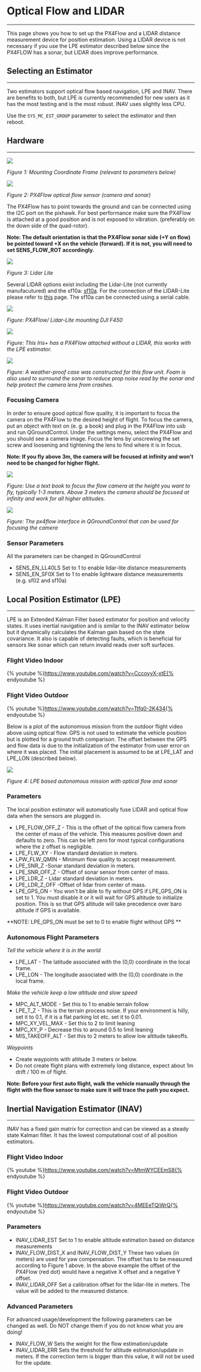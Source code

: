 # Optical Flow and LIDAR
----------------------------------------------------

This page shows you how to set up the PX4Flow and a LIDAR distance measurement device for position estimation. Using a LIDAR device is not necessary if you use the LPE estimator described below since the PX4FLOW has a sonar, but LIDAR does improve performance.

## Selecting an Estimator
--------------------------------------------------------

Two estimators support optical flow based navigation, LPE and INAV. There are benefits to both, but LPE is currently recommended for new users as it has the most testing and is the most robust. INAV uses slightly less CPU.

Use the `SYS_MC_EST_GROUP` parameter to select the estimator and then reboot.


## Hardware
--------------------------------------------------------

![](images/hardware/px4flow_offset.png)

*Figure 1: Mounting Coordinate Frame (relevant to parameters below)*

![](images/hardware/px4flow.png)

*Figure 2: PX4Flow optical flow sensor (camera and sonar)*

The PX4Flow has to point towards the ground and can be connected using the I2C port on the pixhawk. For best performance make sure the PX4Flow is attached at a good position and is not exposed to vibration. (preferably on the down side of the quad-rotor).

**Note: The default orientation is that the PX4Flow sonar side (+Y on flow) be pointed toward +X on the vehicle (forward). If it is not, you will need to set SENS_FLOW_ROT accordingly.**

![](images/hardware/lidarlite.png)

*Figure 3: Lidar Lite*

Several LIDAR options exist including the Lidar-Lite (not currently manufacutured) and the sf10a: [sf10a](http://www.lightware.co.za/shop/en/drone-altimeters/33-sf10a.html). For the connection of the LIDAR-Lite please refer to [this](https://pixhawk.org/peripherals/rangefinder?s[]=lidar) page. The sf10a can be connected using a serial cable.

![](images/hardware/flow_lidar_attached.jpg)

*Figure: PX4Flow/ Lidar-Lite mounting DJI F450*

![](images/flow/flow_mounting_iris.png)

*Figure: This Iris+ has a PX4Flow attached without a LIDAR, this works with the LPE estimator.*

![](images/flow/flow_mounting_iris_2.png)

*Figure: A weather-proof case was constructed for this flow unit. Foam is also used to surround the sonar to reduce prop noise read by the sonar and help protect the camera lens from crashes.*


### Focusing Camera

In order to ensure good optical flow quality, it is important to focus the camera on the PX4Flow to the desired height of flight. To focus the camera, put an object with text on (e. g. a book) and plug in the PX4Flow into usb and run QGroundControl. Under the settings menu, select the PX4Flow and you should see a camera image. Focus the lens by unscrewing the set screw and loosening and tightening the lens to find where it is in focus.

**Note: If you fly above 3m, the camera will be focused at infinity and won't need to be changed for higher flight.**

![](images/flow/flow_focus_book.png)

*Figure: Use a text book to focus the flow camera at the height you want to fly, typically 1-3 meters. Above 3 meters the camera should be focused at infinity and work for all higher altitudes.*


![](images/flow/flow_focusing.png)

*Figure: The px4flow interface in QGroundControl that can be used for focusing the camera*

### Sensor Parameters

All the parameters can be changed in QGroundControl
* SENS_EN_LL40LS
	Set to 1 to enable lidar-lite distance measurements
* SENS_EN_SF0X
	Set to 1 to enable lightware distance measurements (e.g. sf02 and sf10a)

## Local Position Estimator (LPE)
--------------------------------------------------------

LPE is an Extended Kalman Filter based estimator for position and velocity states. It uses inertial navigation and is similar to the INAV estimator below but it dynamically calculates the Kalman gain based on the state covariance. It also is capable of detecting faults, which is beneficial for sensors like sonar which can return invalid reads over soft surfaces.

### Flight Video Indoor
{% youtube %}https://www.youtube.com/watch?v=CccoyyX-xtE{% endyoutube %} 

### Flight Video Outdoor
{% youtube %}https://www.youtube.com/watch?v=Ttfq0-2K434{% endyoutube %} 

Below is a plot of the autonomous mission from the outdoor flight video above using optical flow. GPS is not used to estimate the vehicle position but is plotted for a ground truth comparison. The offset between the GPS and flow data is due to the initialization of the estimator from user error on where it was placed. The initial placement is assumed to be at LPE_LAT and LPE_LON (described below).

![](images/lpe/lpe_flow_vs_gps.png)

*Figure 4: LPE based autonomous mission with optical flow and sonar*


### Parameters

The local position estimator will automatically fuse LIDAR and optical flow data when the sensors are plugged in.

* LPE_FLOW_OFF_Z - This is the offset of the optical flow camera from the center of mass of the vehicle. This measures positive down and defaults to zero. This can be left zero for most typical configurations where the z offset is negligible.
* LPE_FLW_XY - Flow standard deviation in meters.
* LPW_FLW_QMIN - Minimum flow quality to accept measurement.
* LPE_SNR_Z -Sonar standard deviation in meters.
* LPE_SNR_OFF_Z - Offset of sonar sensor from center of mass.
* LPE_LDR_Z - Lidar standard deviation in meters.
* LPE_LDR_Z_OFF -Offset of lidar from center of mass.
* LPE_GPS_ON - You won't be able to fly without GPS if LPE_GPS_ON is set to 1. You must disable it or it will wait for GPS altitude to initialize position. This is so that GPS altitude will take precedence over baro altitude if GPS is available.

**NOTE: LPE_GPS_ON must be set to 0 to enable flight without GPS **

### Autonomous Flight Parameters

*Tell the vehicle where it is in the world*

* LPE_LAT - The latitude associated with the (0,0) coordinate in the local frame.
* LPE_LON - The longitude associated with the (0,0) coordinate in the local frame.

*Make the vehicle keep a low altitude and slow speed*

* MPC_ALT_MODE - Set this to 1 to enable terrain follow
* LPE_T_Z - This is the terrain process noise. If your environment is hilly, set it to 0.1, if it is a flat parking lot etc. set it to 0.01.
* MPC_XY_VEL_MAX - Set this to 2 to limit leaning
* MPC_XY_P - Decrease this to around 0.5 to limit leaning
* MIS_TAKEOFF_ALT - Set this to 2 meters to allow low altitude takeoffs.

*Waypoints*

* Create waypoints with altitude 3 meters or below.
* Do not create flight plans with extremely long distance, expect about 1m drift / 100 m of flight.

**Note: Before your first auto flight, walk the vehicle manually through the flight with the flow sensor to make sure it will trace the path you expect.**


## Inertial Navigation Estimator (INAV)
--------------------------------------------------------

INAV has a fixed gain matrix for correction and can be viewed as a steady state Kalman filter. It has the lowest computational cost of all position estimators.


### Flight Video Indoor
{% youtube %}https://www.youtube.com/watch?v=MtmWYCEEmS8{% endyoutube %} 

### Flight Video Outdoor
{% youtube %}https://www.youtube.com/watch?v=4MEEeTQiWrQ{% endyoutube %} 


### Parameters
* INAV_LIDAR_EST
	Set to 1 to enable altitude estimation based on distance measurements
* INAV_FLOW_DIST_X and INAV_FLOW_DIST_Y
	These two values (in meters) are used for yaw compensation.
	The offset has to be measured according to Figure 1 above.
	In the above example the offset of the PX4Flow (red dot) would have a negative X offset and a negative Y offset.
* INAV_LIDAR_OFF
	Set a calibration offset for the lidar-lite in meters. The value will be added to the measured distance.


### Advanced Parameters

For advanced usage/development the following parameters can be changed as well. Do NOT change them if you do not know what you are doing!

* INAV_FLOW_W
	Sets the weight for the flow estimation/update
* INAV_LIDAR_ERR
	Sets the threshold for altitude estimation/update in meters. If the correction term is bigger than this value, it will not be used for the update.
